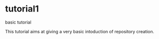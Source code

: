 # tutorial1
basic tutorial

This tutorial aims at giving a very basic intoduction of repository creation.
